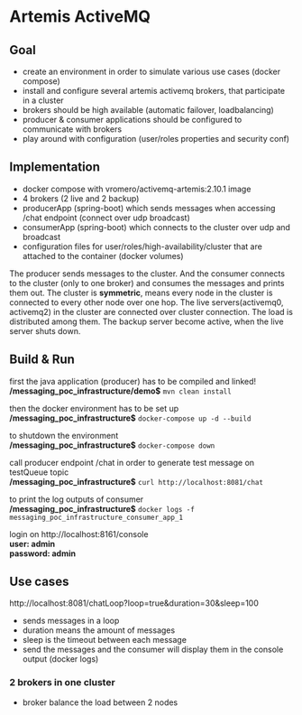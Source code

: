 # Artemis ActiveMQ

## Goal
- create an environment in order to simulate various use cases (docker compose)
- install and configure several artemis activemq brokers, that participate in a cluster
- brokers should be high available (automatic failover, loadbalancing)
- producer & consumer applications should be configured to communicate with brokers
- play around with configuration (user/roles properties and security conf)


## Implementation
- docker compose with vromero/activemq-artemis:2.10.1 image
- 4 brokers (2 live and 2 backup)
- producerApp (spring-boot) which sends messages when accessing /chat endpoint (connect over udp broadcast)
- consumerApp (spring-boot) which connects to the cluster over udp and broadcast
- configuration files for user/roles/high-availability/cluster that are attached to the container (docker volumes)

The producer sends messages to the cluster. And the consumer connects to the cluster (only to one broker) and consumes 
the messages and prints them out. The cluster is **symmetric**, means every node in the cluster is connected to every 
other node over one hop. The live servers(activemq0, activemq2) in the cluster are connected over cluster connection. The 
load is distributed among them. The backup server become active, when the live server shuts down. 
## Build & Run
first the java application (producer) has to be compiled and linked! <br/>
**/messaging_poc_infrastructure/demo$**
        `mvn clean install`

then the docker environment has to be set up <br />
**/messaging_poc_infrastructure$**
```docker-compose up -d --build```

to shutdown the environment <br />
**/messaging_poc_infrastructure$**
```docker-compose down```

call producer endpoint /chat in order to generate test message on testQueue topic <br />
**/messaging_poc_infrastructure$**
```curl http://localhost:8081/chat```

to print the log outputs of consumer <br />
**/messaging_poc_infrastructure$**
```docker logs -f messaging_poc_infrastructure_consumer_app_1```


login on  http://localhost:8161/console<br />
**user: admin** <br/>
**password: admin**


## Use cases
http://localhost:8081/chatLoop?loop=true&duration=30&sleep=100

- sends messages in a loop 
- duration means the amount of messages
- sleep is the timeout between each message
- send the messages and the consumer will display them in the console output (docker logs)

### 2 brokers in one cluster
- broker balance the load between 2 nodes

